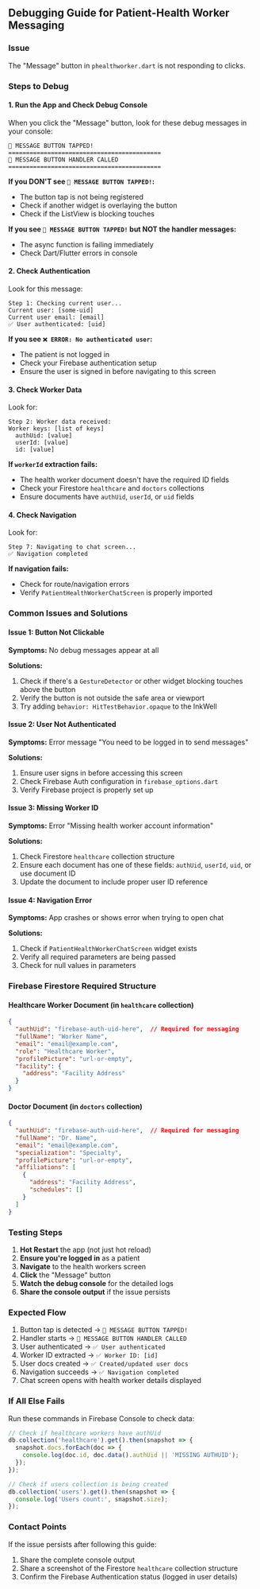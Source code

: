 ## Debugging Guide for Patient-Health Worker Messaging

### Issue
The "Message" button in `phealthworker.dart` is not responding to clicks.

### Steps to Debug

#### 1. Run the App and Check Debug Console
When you click the "Message" button, look for these debug messages in your console:

```
🔴 MESSAGE BUTTON TAPPED!
===========================================
🔴 MESSAGE BUTTON HANDLER CALLED
===========================================
```

**If you DON'T see `🔴 MESSAGE BUTTON TAPPED!`:**
- The button tap is not being registered
- Check if another widget is overlaying the button
- Check if the ListView is blocking touches

**If you see `🔴 MESSAGE BUTTON TAPPED!` but NOT the handler messages:**
- The async function is failing immediately
- Check Dart/Flutter errors in console

#### 2. Check Authentication
Look for this message:
```
Step 1: Checking current user...
Current user: [some-uid]
Current user email: [email]
✅ User authenticated: [uid]
```

**If you see `❌ ERROR: No authenticated user`:**
- The patient is not logged in
- Check your Firebase authentication setup
- Ensure the user is signed in before navigating to this screen

#### 3. Check Worker Data
Look for:
```
Step 2: Worker data received:
Worker keys: [list of keys]
  authUid: [value]
  userId: [value]
  id: [value]
```

**If `workerId` extraction fails:**
- The health worker document doesn't have the required ID fields
- Check your Firestore `healthcare` and `doctors` collections
- Ensure documents have `authUid`, `userId`, or `uid` fields

#### 4. Check Navigation
Look for:
```
Step 7: Navigating to chat screen...
✅ Navigation completed
```

**If navigation fails:**
- Check for route/navigation errors
- Verify `PatientHealthWorkerChatScreen` is properly imported

### Common Issues and Solutions

#### Issue 1: Button Not Clickable
**Symptoms:** No debug messages appear at all

**Solutions:**
1. Check if there's a `GestureDetector` or other widget blocking touches above the button
2. Verify the button is not outside the safe area or viewport
3. Try adding `behavior: HitTestBehavior.opaque` to the InkWell

#### Issue 2: User Not Authenticated
**Symptoms:** Error message "You need to be logged in to send messages"

**Solutions:**
1. Ensure user signs in before accessing this screen
2. Check Firebase Auth configuration in `firebase_options.dart`
3. Verify Firebase project is properly set up

#### Issue 3: Missing Worker ID
**Symptoms:** Error "Missing health worker account information"

**Solutions:**
1. Check Firestore `healthcare` collection structure
2. Ensure each document has one of these fields: `authUid`, `userId`, `uid`, or use document ID
3. Update the document to include proper user ID reference

#### Issue 4: Navigation Error
**Symptoms:** App crashes or shows error when trying to open chat

**Solutions:**
1. Check if `PatientHealthWorkerChatScreen` widget exists
2. Verify all required parameters are being passed
3. Check for null values in parameters

### Firebase Firestore Required Structure

#### Healthcare Worker Document (in `healthcare` collection)
```json
{
  "authUid": "firebase-auth-uid-here",  // Required for messaging
  "fullName": "Worker Name",
  "email": "email@example.com",
  "role": "Healthcare Worker",
  "profilePicture": "url-or-empty",
  "facility": {
    "address": "Facility Address"
  }
}
```

#### Doctor Document (in `doctors` collection)
```json
{
  "authUid": "firebase-auth-uid-here",  // Required for messaging
  "fullName": "Dr. Name",
  "email": "email@example.com",
  "specialization": "Specialty",
  "profilePicture": "url-or-empty",
  "affiliations": [
    {
      "address": "Facility Address",
      "schedules": []
    }
  ]
}
```

### Testing Steps

1. **Hot Restart** the app (not just hot reload)
2. **Ensure you're logged in** as a patient
3. **Navigate** to the health workers screen
4. **Click** the "Message" button
5. **Watch the debug console** for the detailed logs
6. **Share the console output** if the issue persists

### Expected Flow
1. Button tap is detected → `🔴 MESSAGE BUTTON TAPPED!`
2. Handler starts → `🔴 MESSAGE BUTTON HANDLER CALLED`
3. User authenticated → `✅ User authenticated`
4. Worker ID extracted → `✅ Worker ID: [id]`
5. User docs created → `✅ Created/updated user docs`
6. Navigation succeeds → `✅ Navigation completed`
7. Chat screen opens with health worker details displayed

### If All Else Fails

Run these commands in Firebase Console to check data:
```javascript
// Check if healthcare workers have authUid
db.collection('healthcare').get().then(snapshot => {
  snapshot.docs.forEach(doc => {
    console.log(doc.id, doc.data().authUid || 'MISSING AUTHUID');
  });
});

// Check if users collection is being created
db.collection('users').get().then(snapshot => {
  console.log('Users count:', snapshot.size);
});
```

### Contact Points
If the issue persists after following this guide:
1. Share the complete console output
2. Share a screenshot of the Firestore `healthcare` collection structure
3. Confirm the Firebase Authentication status (logged in user details)
